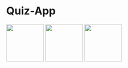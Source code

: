 # Quiz-App

 <img src="https://user-images.githubusercontent.com/68326893/147858554-065ec351-33d7-4192-952b-54bd7670bbc4.png" width="100" />
   <img src="https://user-images.githubusercontent.com/68326893/147858559-73a8135e-0431-4e05-a78b-45a5af9e2006.png" width="100" />
  <img src="https://user-images.githubusercontent.com/68326893/147858556-6b005c49-8c66-453d-b9f5-2431f3e72ddd.png" width="100" />
   <img src="https://user-images.githubusercontent.com/68326893/147858558-b260f162-0571-4a08-aec9-20e9b1e719db.png" width="1 00" />
  

